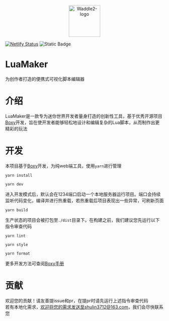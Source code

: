 <p align="center">
    <br>
    <img width="100" src="https://cdn.nlark.com/yuque/0/2024/png/35402759/1720699360490-576ed677-8056-426d-ab06-f75b9519bf68.png" alt="Waddle2-logo"/>
</p>

[![Netlify Status](https://api.netlify.com/api/v1/badges/10ba9049-03f9-4ac1-a8de-1b3d066f83a1/deploy-status)](https://app.netlify.com/sites/luamaker/deploys)   ![Static Badge](https://img.shields.io/badge/Powered_By-Boxy-blue?labelColor=%23d1e0fd&color=%234062F6&link=https%3A%2F%2Fgitee.com%2Fcocotais%2Fboxy)

# LuaMaker

为创作者打造的便携式可视化脚本编辑器
<a name="Z4eMy"></a>

# 介绍

LuaMaker是一款专为迷你世界开发者量身打造的创新性工具，基于优秀开源项目[Boxy](https://gitee.com/cocotais/boxy)开发，旨在使开发者能够轻松地设计和编辑复杂的Lua脚本，从而制作出更精彩的玩法
<a name="jXSHA"></a>

# 开发

本项目基于[Boxy](https://gitee.com/cocotais/boxy)开发，为纯web端工具，使用`yarn`进行管理

```shell
yarn install
```

```shell
yarn dev
```

进入开发模式后，默认会在1234端口启动一个本地服务器运行项目。端口会持续监听代码变化，编译并进行热重载，若热重载后项目表现出一些异常，可刷新页面

```shell
yarn build
```

生产状态的项目会被打包至`./dist`目录下。在构建之前，我们建议您先运行以下指令审查代码

```shell
yarn lint
```

```shell
yarn style
```

```shell
yarn format
```

更多开发方法可查阅[Boxy手册](https://www.yuque.com/zaona/boxy)
<a name="q8A2K"></a>

# 贡献

欢迎您的贡献！请友善提issue和pr，在提pr时请先运行上述指令审查代码<br />若有本地化需求，欢迎将您的需求发送至shulin3712@163.com，我们会尽快联系您
